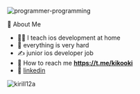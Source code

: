 ![programmer-programming](https://user-images.githubusercontent.com/45273279/168445585-ce15b33e-f945-4919-9f0a-0b95e7f5b26f.gif)


👾  About Me
   - 🧑‍💻  I teach ios development at home
   - 🌱  everything is very hard
   - ✍️  junior ios developer job
   - 💬 How to reach me **https://t.me/kikooki**
   - 💼  [linkedin](https://www.linkedin.com/in/kirill-drozdov-7ba685227/) 
<p><img align="center" src="https://github-readme-streak-stats.herokuapp.com/?user=kirill12a&" alt="kirill12a" /></p>
